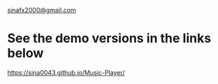 sinafx2000@gmail.com

# See the demo versions in the links below

https://sina0043.github.io/Music-Player/